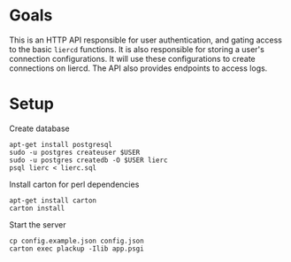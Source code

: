 Goals
=====

This is an HTTP API responsible for user authentication, and gating access
to the basic `liercd` functions. It is also responsible for storing a user's
connection configurations. It will use these configurations to create connections
on liercd. The API also provides endpoints to access logs.

Setup
=====

Create database

```
apt-get install postgresql
sudo -u postgres createuser $USER
sudo -u postgres createdb -O $USER lierc
psql lierc < lierc.sql
```

Install carton for perl dependencies

```
apt-get install carton 
carton install
```

Start the server

```
cp config.example.json config.json
carton exec plackup -Ilib app.psgi
```
